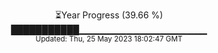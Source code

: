 <p align="center">
⏳Year Progress (39.66 %) <br>
███████████▁▁▁▁▁▁▁▁▁▁▁▁▁▁▁▁▁▁▁ <br>
<sub>Updated: Thu, 25 May 2023 18:02:47 GMT</sub>
</p>

